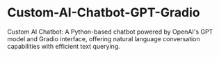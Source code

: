 # Custom-AI-Chatbot-GPT-Gradio
 Custom AI Chatbot: A Python-based chatbot powered by OpenAI's GPT model and Gradio interface, offering natural language conversation capabilities with efficient text querying.
